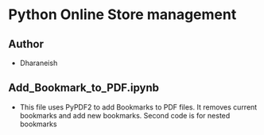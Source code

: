# Python Online Store management

## Author
* Dharaneish

## Add_Bookmark_to_PDF.ipynb
* This file uses PyPDF2 to add Bookmarks to PDF files. It removes current bookmarks and add new bookmarks. Second code is for nested bookmarks
